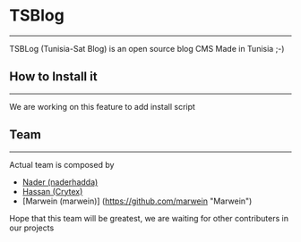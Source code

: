 # TSBlog
-------

TSBLog (Tunisia-Sat Blog) is an open source blog CMS Made in Tunisia ;-)

## How to Install it
--------

We are working on this feature to add install script

## Team
--------

Actual team is composed by 
* [Nader (naderhadda)](https://github.com/naderhadda "Nader")
* [Hassan (Crytex)](https://github.com/Crytex "Crytex")
* [Marwein (marwein)] (https://github.com/marwein "Marwein")

Hope that this team will be greatest, we are waiting for other contributers in our projects
